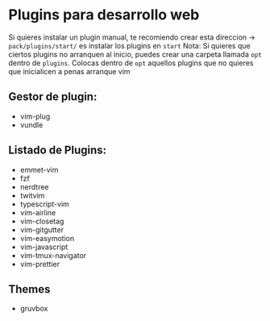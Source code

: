 # Plugins para desarrollo web
Si quieres instalar un plugin manual, te recomiendo crear esta direccion -> `pack/plugins/start/` es instalar los plugins en `start`
Nota: Si quieres que ciertos plugins no arranquen al inicio, puedes crear una carpeta llamada `opt` dentro de `plugins`. Colocas dentro de `opt` aquellos plugins que no quieres que inicialicen a penas arranque vim

## Gestor de plugin:
+ vim-plug
+ vundle

## Listado de Plugins:
+ emmet-vim
+ fzf
+ nerdtree
+ twitvim
+ typescript-vim
+ vim-airline
+ vim-closetag
+ vim-gitgutter
+ vim-easymotion
+ vim-javascript
+ vim-tmux-navigator
+ vim-prettier

## Themes
+ gruvbox
